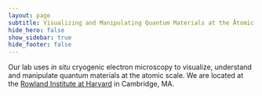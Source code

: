 ```yaml
---
layout: page
subtitle: Visualizing and Manipulating Quantum Materials at the Åtomic Scale
hide_hero: false
show_sidebar: true
hide_footer: false
---
```



Our lab uses <em> in situ</em> cryogenic electron microscopy to visualize, understand and manipulate quantum materials at the atomic scale.
We are located at the <a href="https://www2.rowland.harvard.edu/">Rowland Institute at Harvard</a> in Cambridge, MA.

